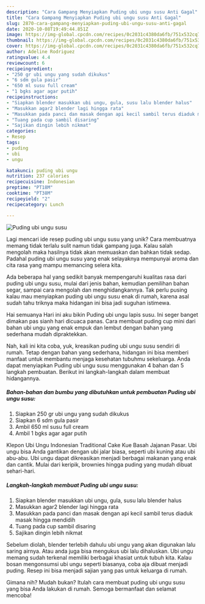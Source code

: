 ```yaml
---
description: "Cara Gampang Menyiapkan Puding ubi ungu susu Anti Gagal"
title: "Cara Gampang Menyiapkan Puding ubi ungu susu Anti Gagal"
slug: 2870-cara-gampang-menyiapkan-puding-ubi-ungu-susu-anti-gagal
date: 2020-10-08T19:49:44.851Z
image: https://img-global.cpcdn.com/recipes/0c2031c4380da6fb/751x532cq70/puding-ubi-ungu-susu-foto-resep-utama.jpg
thumbnail: https://img-global.cpcdn.com/recipes/0c2031c4380da6fb/751x532cq70/puding-ubi-ungu-susu-foto-resep-utama.jpg
cover: https://img-global.cpcdn.com/recipes/0c2031c4380da6fb/751x532cq70/puding-ubi-ungu-susu-foto-resep-utama.jpg
author: Adeline Rodriguez
ratingvalue: 4.4
reviewcount: 6
recipeingredient:
- "250 gr ubi ungu yang sudah dikukus"
- "6 sdm gula pasir"
- "650 ml susu full cream"
- "1 bgks agar agar putih"
recipeinstructions:
- "Siapkan blender masukkan ubi ungu, gula, susu lalu blender halus"
- "Masukkan agar2 blender lagi hingga rata"
- "Masukkan pada panci dan masak dengan api kecil sambil terus diaduk masak hingga mendidih"
- "Tuang pada cup sambil disaring"
- "Sajikan dingin lebih nikmat"
categories:
- Resep
tags:
- puding
- ubi
- ungu

katakunci: puding ubi ungu 
nutrition: 237 calories
recipecuisine: Indonesian
preptime: "PT18M"
cooktime: "PT38M"
recipeyield: "2"
recipecategory: Lunch

---
```



![Puding ubi ungu susu](https://img-global.cpcdn.com/recipes/0c2031c4380da6fb/751x532cq70/puding-ubi-ungu-susu-foto-resep-utama.jpg)

Lagi mencari ide resep puding ubi ungu susu yang unik? Cara membuatnya memang tidak terlalu sulit namun tidak gampang juga. Kalau salah mengolah maka hasilnya tidak akan memuaskan dan bahkan tidak sedap. Padahal puding ubi ungu susu yang enak selayaknya mempunyai aroma dan cita rasa yang mampu memancing selera kita.

Ada beberapa hal yang sedikit banyak mempengaruhi kualitas rasa dari puding ubi ungu susu, mulai dari jenis bahan, kemudian pemilihan bahan segar, sampai cara mengolah dan menghidangkannya. Tak perlu pusing kalau mau menyiapkan puding ubi ungu susu enak di rumah, karena asal sudah tahu triknya maka hidangan ini bisa jadi suguhan istimewa.

Hai semuanya Hari ini aku bikin Puding ubi ungu lapis susu. Ini seger banget dimakan pas sianh hari dicuaca panas. Cara membuat puding cup mini dari bahan ubi ungu yang enak empuk dan lembut dengan bahan yang sederhana mudah dipraktekkan.


Nah, kali ini kita coba, yuk, kreasikan puding ubi ungu susu sendiri di rumah. Tetap dengan bahan yang sederhana, hidangan ini bisa memberi manfaat untuk membantu menjaga kesehatan tubuhmu sekeluarga. Anda dapat menyiapkan Puding ubi ungu susu menggunakan 4 bahan dan 5 langkah pembuatan. Berikut ini langkah-langkah dalam membuat hidangannya.

<!--inarticleads1-->

##### Bahan-bahan dan bumbu yang dibutuhkan untuk pembuatan Puding ubi ungu susu:

1. Siapkan 250 gr ubi ungu yang sudah dikukus
1. Siapkan 6 sdm gula pasir
1. Ambil 650 ml susu full cream
1. Ambil 1 bgks agar agar putih


Klepon Ubi Ungu Indonesian Traditional Cake Kue Basah Jajanan Pasar. Ubi ungu bisa Anda gantikan dengan ubi jalar biasa, seperti ubi kuning atau ubi abu-abu. Ubi ungu dapat dikreasikan menjadi berbagai makanan yang enak dan cantik. Mulai dari keripik, brownies hingga puding yang mudah dibuat sehari-hari. 

<!--inarticleads2-->

##### Langkah-langkah membuat Puding ubi ungu susu:

1. Siapkan blender masukkan ubi ungu, gula, susu lalu blender halus
1. Masukkan agar2 blender lagi hingga rata
1. Masukkan pada panci dan masak dengan api kecil sambil terus diaduk masak hingga mendidih
1. Tuang pada cup sambil disaring
1. Sajikan dingin lebih nikmat


Sebelum diolah, blender terlebih dahulu ubi ungu yang akan digunakan lalu saring airnya. Atau anda juga bisa mengukus ubi lalu dihaluskan. Ubi ungu memang sudah terkenal memiliki berbagai khasiat untuk tubuh kita. Kalau bosan mengonsumsi ubi ungu seperti biasanya, coba aja dibuat menjadi puding. Resep ini bisa menjadi sajian yang pas untuk keluarga di rumah. 

Gimana nih? Mudah bukan? Itulah cara membuat puding ubi ungu susu yang bisa Anda lakukan di rumah. Semoga bermanfaat dan selamat mencoba!
